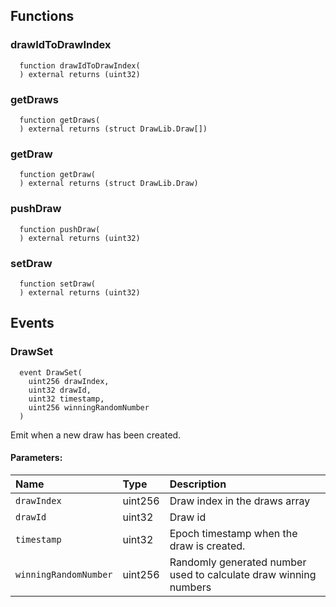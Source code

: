


## Functions
### drawIdToDrawIndex
```solidity
  function drawIdToDrawIndex(
  ) external returns (uint32)
```




### getDraws
```solidity
  function getDraws(
  ) external returns (struct DrawLib.Draw[])
```




### getDraw
```solidity
  function getDraw(
  ) external returns (struct DrawLib.Draw)
```




### pushDraw
```solidity
  function pushDraw(
  ) external returns (uint32)
```




### setDraw
```solidity
  function setDraw(
  ) external returns (uint32)
```




## Events
### DrawSet
```solidity
  event DrawSet(
    uint256 drawIndex,
    uint32 drawId,
    uint32 timestamp,
    uint256 winningRandomNumber
  )
```
Emit when a new draw has been created.


#### Parameters:
| Name                           | Type          | Description                                    |
| :----------------------------- | :------------ | :--------------------------------------------- |
|`drawIndex`| uint256 |    Draw index in the draws array
|`drawId`| uint32 |       Draw id
|`timestamp`| uint32 |    Epoch timestamp when the draw is created.
|`winningRandomNumber`| uint256 | Randomly generated number used to calculate draw winning numbers

